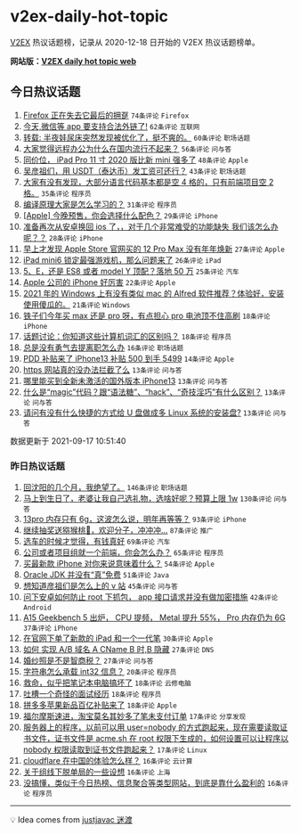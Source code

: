 # v2ex-daily-hot-topic

[V2EX](https://www.v2ex.com/) 热议话题榜，记录从 2020-12-18 日开始的 V2EX 热议话题榜单。

**网站版：[V2EX daily hot topic web](https://boojack.github.io/v2ex-daily-hot-topic-web/)**

## 今日热议话题

<!-- TODAY BEGIN -->

1. [Firefox 正在失去它最后的拥趸](https://www.v2ex.com/t/802450) `74条评论` `Firefox`
1. [今天,微信等 app 要支持合法外链了!](https://www.v2ex.com/t/802447) `62条评论` `互联网`
1. [转载: 半夜娃尿床突然发现被优化了，挺不爽的。](https://www.v2ex.com/t/802488) `60条评论` `职场话题`
1. [大家觉得远程办公为什么在国内流行不起来？](https://www.v2ex.com/t/802493) `56条评论` `问与答`
1. [同价位， iPad Pro 11 寸 2020 版比新 mini 强多了](https://www.v2ex.com/t/802507) `48条评论` `Apple`
1. [吴彦祖们，用 USDT（泰达币）发工资可还行？](https://www.v2ex.com/t/802503) `43条评论` `职场话题`
1. [大家有没有发现，大部分语言代码基本都是空 4 格的，只有前端项目空 2 格。](https://www.v2ex.com/t/802579) `35条评论` `程序员`
1. [编译原理大家是怎么学习的？](https://www.v2ex.com/t/802520) `31条评论` `程序员`
1. [[Apple] 今晚预售，你会选择什么配色？](https://www.v2ex.com/t/802537) `29条评论` `iPhone`
1. [准备再次从安卓换回 ios 了，，对于几个非常难受的功能缺失 我们该怎么办呢？？](https://www.v2ex.com/t/802549) `28条评论` `iPhone`
1. [早上才发现 Apple Store 官网买的 12 Pro Max 没有年年焕新](https://www.v2ex.com/t/802461) `27条评论` `Apple`
1. [iPad mini6 锁定最强游戏机，那么问题来了](https://www.v2ex.com/t/802475) `26条评论` `iPad`
1. [5、E，还是 ES8 或者 model Y 顶配？落地 50 万](https://www.v2ex.com/t/802505) `25条评论` `汽车`
1. [Apple 公司的 iPhone 好厉害](https://www.v2ex.com/t/802444) `22条评论` `Apple`
1. [2021 年的 Windows 上有没有类似 mac 的 Alfred 软件推荐？体验好，安装使用傻瓜的。](https://www.v2ex.com/t/802471) `21条评论` `Windows`
1. [铁子们今年买 max 还是 pro 呀，有点担心 pro 电池顶不住高刷](https://www.v2ex.com/t/802530) `18条评论` `iPhone`
1. [话题讨论：你知道这些计算机词汇的区别吗？](https://www.v2ex.com/t/802494) `18条评论` `程序员`
1. [总是没有勇气去提离职怎么办](https://www.v2ex.com/t/802445) `16条评论` `职场话题`
1. [PDD 补贴来了 iPhone13 补贴 500 到手 5499](https://www.v2ex.com/t/802571) `14条评论` `Apple`
1. [https 网站真的没办法拦截了么](https://www.v2ex.com/t/802573) `13条评论` `问与答`
1. [哪里能买到全新未激活的国外版本 iPhone13](https://www.v2ex.com/t/802563) `13条评论` `问与答`
1. [什么是“magic”代码？跟“语法糖”、“hack”、“奇技淫巧”有什么区别？](https://www.v2ex.com/t/802518) `13条评论` `问与答`
1. [请问有没有什么快捷的方式给 U 盘做成多 Linux 系统的安装盘?](https://www.v2ex.com/t/802456) `13条评论` `问与答`

数据更新于 2021-09-17 10:51:40

<!-- TODAY END -->

### 昨日热议话题

<!-- YESTERDAY BEGIN -->

1. [回沈阳的几个月，我绝望了。](https://www.v2ex.com/t/802248) `146条评论` `职场话题`
1. [马上到生日了，老婆让我自己选礼物，选啥好呢？预算上限 1w](https://www.v2ex.com/t/802188) `130条评论` `问与答`
1. [13pro 内存只有 6g，这波怎么说，明年再等等？](https://www.v2ex.com/t/802169) `93条评论` `iPhone`
1. [继续抽奖送猕猴桃🥝，欢迎分子，冲冲冲...](https://www.v2ex.com/t/802233) `87条评论` `推广`
1. [选车的时候才觉得，有钱真好](https://www.v2ex.com/t/802307) `69条评论` `汽车`
1. [公司或者项目组就一个前端，你会怎么办？](https://www.v2ex.com/t/802206) `65条评论` `程序员`
1. [买最新款 iPhone 对你来说意味着什么？](https://www.v2ex.com/t/802318) `54条评论` `Apple`
1. [Oracle JDK 并没有“真”免费](https://www.v2ex.com/t/802200) `51条评论` `Java`
1. [想知道彦祖们是怎么上的 v 站](https://www.v2ex.com/t/802184) `45条评论` `问与答`
1. [问下安卓如何防止 root 下抓包， app 接口请求并没有做加密措施](https://www.v2ex.com/t/802359) `42条评论` `Android`
1. [A15 Geekbench 5 出炉， CPU 提频， Metal 提升 55%， Pro 内存仍为 6G](https://www.v2ex.com/t/802173) `37条评论` `iPhone`
1. [在官网下单了新款的 iPad 和一个一代笔](https://www.v2ex.com/t/802180) `30条评论` `Apple`
1. [如何 实现 A/B 域名 A CName B 时,B 隐藏](https://www.v2ex.com/t/802391) `27条评论` `DNS`
1. [婚纱照是不是智商税？](https://www.v2ex.com/t/802367) `27条评论` `问与答`
1. [字符串怎么承载 int32 信息？](https://www.v2ex.com/t/802322) `20条评论` `程序员`
1. [救命，似乎把笔记本电脑搞坏了](https://www.v2ex.com/t/802412) `18条评论` `云修电脑`
1. [吐槽一个奇怪的面试经历](https://www.v2ex.com/t/802336) `18条评论` `程序员`
1. [拼多多苹果新品百亿补贴来了](https://www.v2ex.com/t/802300) `18条评论` `Apple`
1. [福尔摩斯速进，淘宝莫名其妙多了笔未支付订单](https://www.v2ex.com/t/802392) `17条评论` `分享发现`
1. [服务器上的程序，以前可以用 user=nobody 的方式跑起来，现在需要读取证书文件，证书文件是 acme.sh 在 root 权限下生成的，如何设置可以让程序以 nobody 权限读取到证书文件跑起来？](https://www.v2ex.com/t/802263) `17条评论` `Linux`
1. [cloudflare 在中国的体验怎么样？](https://www.v2ex.com/t/802284) `16条评论` `云计算`
1. [关于组线下脱单局的一些设想](https://www.v2ex.com/t/802249) `16条评论` `上海`
1. [没搞懂，类似于今日热榜、信息聚合等类型网站，到底是靠什么盈利的](https://www.v2ex.com/t/802194) `16条评论` `程序员`

<!-- YESTERDAY END -->

---

💡 Idea comes from [justjavac 迷渡](https://github.com/justjavac/)
